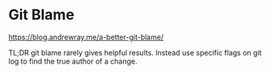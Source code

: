# Git Blame
https://blog.andrewray.me/a-better-git-blame/

TL;DR git blame rarely gives helpful results. Instead use specific flags on git log to find the true author of a change.

